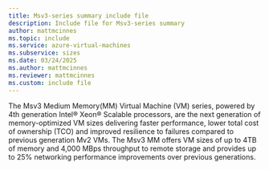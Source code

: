 ```yaml
---
title: Msv3-series summary include file
description: Include file for Msv3-series summary
author: mattmcinnes
ms.topic: include
ms.service: azure-virtual-machines
ms.subservice: sizes
ms.date: 03/24/2025
ms.author: mattmcinnes
ms.reviewer: mattmcinnes
ms.custom: include file
---
```

The Msv3 Medium Memory(MM) Virtual Machine (VM) series, powered by 4th generation Intel® Xeon® Scalable processors, are the next generation of memory-optimized VM sizes delivering faster performance, lower total cost of ownership (TCO) and improved resilience to failures compared to previous generation Mv2 VMs. The Msv3 MM offers VM sizes of up to 4TB of memory and 4,000 MBps throughput to remote storage and provides up to 25% networking performance improvements over previous generations.
